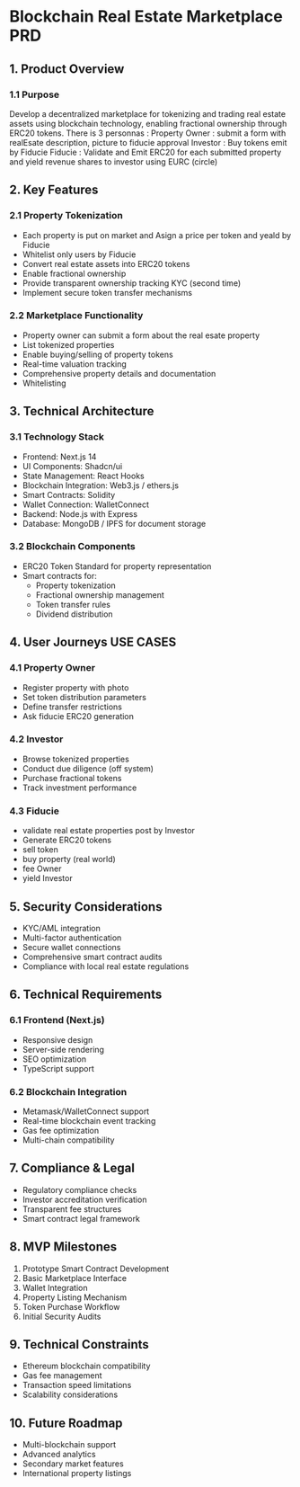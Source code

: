 
# Blockchain Real Estate Marketplace PRD

## 1. Product Overview
### 1.1 Purpose
Develop a decentralized marketplace for tokenizing and trading real estate assets using blockchain technology, enabling fractional ownership through ERC20 tokens.
There is 3 personnas :
Property Owner : submit a form with realEsate description, picture to fiducie approval
Investor : Buy tokens emit by Fiducie
Fiducie : Validate and Emit ERC20 for each submitted property and yield revenue shares to investor using EURC (circle)

## 2. Key Features
### 2.1 Property Tokenization
- Each property is put on market and Asign a price per token and yeald by Fiducie
- Whitelist only users by Fiducie
- Convert real estate assets into ERC20 tokens
- Enable fractional ownership
- Provide transparent ownership tracking KYC (second time)
- Implement secure token transfer mechanisms


### 2.2 Marketplace Functionality
- Property owner can submit a form about the real esate property
- List tokenized properties
- Enable buying/selling of property tokens
- Real-time valuation tracking
- Comprehensive property details and documentation
- Whitelisting

## 3. Technical Architecture
### 3.1 Technology Stack
- Frontend: Next.js 14
- UI Components: Shadcn/ui
- State Management: React Hooks
- Blockchain Integration: Web3.js / ethers.js
- Smart Contracts: Solidity
- Wallet Connection: WalletConnect
- Backend: Node.js with Express
- Database: MongoDB / IPFS for document storage

### 3.2 Blockchain Components
- ERC20 Token Standard for property representation
- Smart contracts for:
  - Property tokenization
  - Fractional ownership management
  - Token transfer rules
  - Dividend distribution

## 4. User Journeys USE CASES
### 4.1 Property Owner
- Register property with photo
- Set token distribution parameters
- Define transfer restrictions
- Ask fiducie ERC20 generation

### 4.2 Investor
- Browse tokenized properties
- Conduct due diligence (off system)
- Purchase fractional tokens
- Track investment performance

### 4.3 Fiducie
- validate real estate properties post by Investor
- Generate ERC20 tokens
- sell token
- buy property (real world)
- fee Owner
- yield Investor

## 5. Security Considerations
- KYC/AML integration
- Multi-factor authentication
- Secure wallet connections
- Comprehensive smart contract audits
- Compliance with local real estate regulations

## 6. Technical Requirements
### 6.1 Frontend (Next.js)
- Responsive design
- Server-side rendering
- SEO optimization
- TypeScript support

### 6.2 Blockchain Integration
- Metamask/WalletConnect support
- Real-time blockchain event tracking
- Gas fee optimization
- Multi-chain compatibility

## 7. Compliance & Legal
- Regulatory compliance checks
- Investor accreditation verification
- Transparent fee structures
- Smart contract legal framework

## 8. MVP Milestones
1. Prototype Smart Contract Development
2. Basic Marketplace Interface
3. Wallet Integration
4. Property Listing Mechanism
5. Token Purchase Workflow
6. Initial Security Audits

## 9. Technical Constraints
- Ethereum blockchain compatibility
- Gas fee management
- Transaction speed limitations
- Scalability considerations

## 10. Future Roadmap
- Multi-blockchain support
- Advanced analytics
- Secondary market features
- International property listings
